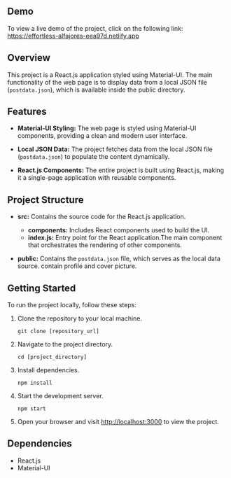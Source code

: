 
## Demo

To view a live demo of the project, click on the following link: https://effortless-alfajores-eea97d.netlify.app

## Overview

This project is a React.js application styled using Material-UI. The main functionality of the web page is to display data from a local JSON file (`postdata.json`), which is available inside the public directory. 
## Features

- **Material-UI Styling:** The web page is styled using Material-UI components, providing a clean and modern user interface.

- **Local JSON Data:** The project fetches data from the local JSON file (`postdata.json`) to populate the content dynamically.

- **React.js Components:** The entire project is built using React.js, making it a single-page application with reusable components.

## Project Structure

- **src:** Contains the source code for the React.js application.
  - **components:** Includes React components used to build the UI.
  - **index.js:** Entry point for the React application.The main component that orchestrates the rendering of other components.

- **public:** Contains the `postdata.json` file, which serves as the local data source. contain profile and cover picture.

## Getting Started

To run the project locally, follow these steps:

1. Clone the repository to your local machine.
   ```
   git clone [repository_url]
   ```

2. Navigate to the project directory.
   ```
   cd [project_directory]
   ```

3. Install dependencies.
   ```
   npm install
   ```

4. Start the development server.
   ```
   npm start
   ```

5. Open your browser and visit [http://localhost:3000](http://localhost:3000) to view the project.

## Dependencies

- React.js
- Material-UI




